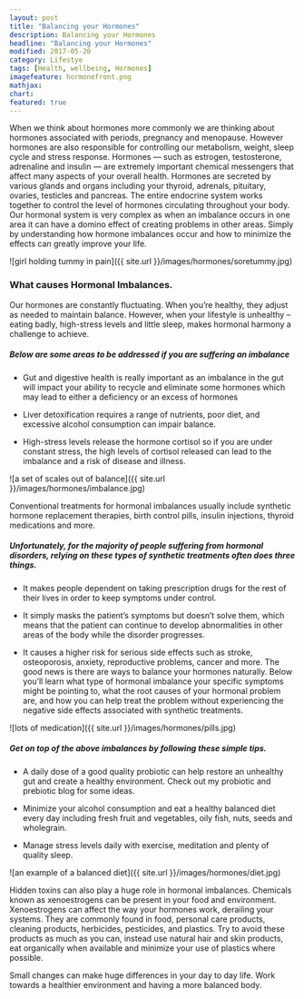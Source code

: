 ```yaml
---
layout: post
title: "Balancing your Hormones"
description: Balancing your Hormones  
headline: "Balancing your Hormones"
modified: 2017-05-20
category: Lifestye
tags: [Health, wellbeing, Hormones]
imagefeature: hormonefront.png
mathjax: 
chart:
featured: true
---
```


<style>

	

		.post-template .notepad-post-content > div:not(.notepad-post-title) p:first-child {

			    font-size: 1rem;
		
		}

		.notepad-post-title h1{

        	color: #e51843!important;
    	}

</style>






When we think about hormones more commonly we are thinking about hormones associated with periods, pregnancy and menopause. However hormones are also responsible for controlling our metabolism, weight, sleep cycle and stress response.
Hormones — such as estrogen, testosterone, adrenaline and insulin — are extremely important chemical messengers that affect many aspects of your overall health. Hormones are secreted by various glands and organs including your thyroid, adrenals, pituitary, ovaries, testicles and pancreas. The entire endocrine system works together to control the level of hormones circulating throughout your body. Our hormonal system is very complex as when an imbalance occurs in one area it can have a domino effect of creating problems in other areas. Simply by understanding how hormone imbalances occur and how to minimize the effects can greatly improve your life.


![girl holding tummy in pain]({{ site.url }}/images/hormones/soretummy.jpg)

### What causes Hormonal Imbalances.

Our hormones are constantly fluctuating. When you’re healthy, they adjust as needed to maintain balance. However, when your lifestyle is unhealthy – eating badly, high-stress levels and little sleep, makes hormonal harmony a challenge to achieve. 



##### Below are some areas to be addressed if you are suffering an imbalance

+	Gut and digestive health is really important as an imbalance in the gut will impact your ability to recycle and eliminate some hormones 		which may lead to either a deficiency or an excess of hormones

+	Liver detoxification requires a range of nutrients, poor diet, and excessive alcohol consumption can impair balance. 

+	High-stress levels release the hormone cortisol so if you are under constant stress, the high levels of cortisol released can lead to the 		imbalance and a risk of disease and illness.


![a set of scales out of balance]({{ site.url }}/images/hormones/imbalance.jpg)


Conventional treatments for hormonal imbalances usually include synthetic hormone replacement therapies, birth control pills, insulin injections, thyroid medications and more. 

##### Unfortunately, for the majority of people suffering from hormonal disorders, relying on these types of synthetic treatments often does three things.

+	It makes people dependent on taking prescription drugs for the rest of their lives in order to keep symptoms under control.

+	It simply masks the patient’s symptoms but doesn’t solve them, which means that the patient can continue to develop abnormalities in other 		areas of the body while the disorder progresses.

+	It causes a higher risk for serious side effects such as stroke, osteoporosis, anxiety, reproductive problems, cancer and more. The good 		news is there are ways to balance your hormones naturally. Below you’ll learn what type of hormonal imbalance your specific symptoms might 		be pointing to, what the root causes of your hormonal problem are, and how you can help treat the problem without experiencing the negative 	side effects associated with synthetic treatments.


![lots of medication]({{ site.url }}/images/hormones/pills.jpg)


##### Get on top of the above imbalances by following these simple tips.

+	A daily dose of a good quality probiotic can help restore an unhealthy gut and create a healthy environment.  Check out my probiotic and 		prebiotic blog for some ideas.

+	Minimize your alcohol consumption and eat a healthy balanced diet every day including fresh fruit and vegetables, oily fish, nuts, seeds and 	wholegrain. 

+	Manage stress levels daily with exercise, meditation and plenty of quality sleep.


![an example of a balanced diet]({{ site.url }}/images/hormones/diet.jpg)


Hidden toxins can also play a huge role in hormonal imbalances. Chemicals known as xenoestrogens can be present in your food and environment. Xenoestrogens can affect the way your hormones work, derailing your systems.
They are commonly found in food, personal care products, cleaning products, herbicides, pesticides, and plastics. Try to avoid these products as much as you can, instead use natural hair and skin products, eat organically when available and minimize your use of plastics where possible.

Small changes can make huge differences in your day to day life. Work towards a healthier environment and having a more balanced body.
 









